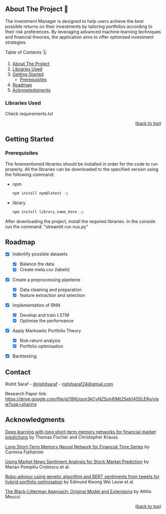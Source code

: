 <!-- ABOUT THE PROJECT -->
## About The Project 🚀

The Investment Manager is designed to help users achieve the best possible returns on their investments by tailoring portfolios according to their risk preferences. By leveraging advanced machine learning techniques and financial theories, the application aims to offer optimized investment strategies.


<!-- TABLE OF CONTENTS -->

  Table of Contents 🗓
  <ol>
    <li>
      <a href="#about-the-project">About The Project</a>
    </li>
    <li>
      <a href="#libraries-used">Libraries Used</a>
    </li>
    <li>
      <a href="#getting-started">Getting Started</a>
      <ul>
        <li><a href="#prerequisites">Prerequisites</a></li>
      </ul>
    </li>
    <li><a href="#roadmap">Roadmap</a></li>
    <li><a href="#acknowledgments">Acknowledgments</a></li>
  </ol>




### Libraries Used

Check requirements.txt

<p align="right">(<a href="#readme-top">back to top</a>)</p>



<!-- GETTING STARTED -->
## Getting Started 


### Prerequisites

The forementioned libraries should be installed in order for the code to run properly. All the libraries can be downloaded to the specified version using the following command:
* npm
  ```sh
  npm install npm@latest -g
  ```
* library
  ```sh
  npm install library_name_here -g
  ```
After downloading the project, install the required libraries. In the console run the command: "streamlit run nus.py"

<!-- ROADMAP -->
## Roadmap 

- [x] Indentify possible datasets
    - [x] Balance the data 
    - [x] Create meta.csv (labels)
- [x] Create a preprocessing pipeleine
    - [x] Data cleaning and preparation
    - [x] feature extraction and selection
- [x] Implementation of RNN
    - [x] Develop and train LSTM
    - [x] Optimise the performance
- [x] Apply Markowitz Portfolio Theory
    - [x] Risk-return analysis
    - [x] Portfolio optimisation
- [x] Backtesting




<!-- CONTACT -->
## Contact

Rishit Saraf - [@rishitsaraf](https://twitter.com/rishitsaraf) - rishitsaraf24@gmail.com <br>


Research Paper link: <a href = "https://drive.google.com/file/d/19tlUoon3kCyNZSuh6IMt25eb14S5LERy/view?usp=sharing">https://drive.google.com/file/d/19tlUoon3kCyNZSuh6IMt25eb14S5LERy/view?usp=sharing</a>





<!-- ACKNOWLEDGMENTS -->
## Acknowledgments

<a href="https://doi.org/10.21314/JOR.2018.369">Deep learning with long short-term memory networks for financial market predictions</a> by Thomas Fischer and Christopher Krauss <br>

<a href="https://www.ijcaonline.org/archives/volume181/number45/fjellstroem-2018-ijca-917561.pdf">Long Short-Term Memory Neural Network for Financial Time Series</a> by Carmina Fjellström <br>

<a href="https://www.mdpi.com/2227-7390/10/22/4255">Using Market News Sentiment Analysis for Stock Market Prediction</a> by Marian Pompiliu Cristescu et al. <br>

<a href="https://doi.org/10.1016/j.eswa.2021.115060">Robo-advisor using genetic algorithm and BERT sentiments from tweets for hybrid portfolio optimisation</a> by Edmund Kwong Wei Leow et al. <br>

<a href="https://ssrn.com/abstract=1117574">The Black-Litterman Approach: Original Model and Extensions</a> by Attilio Meucci <br>

<p align="right">(<a href="#readme-top">back to top</a>)</p>
